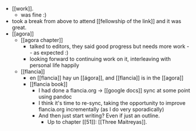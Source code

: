 - [[work]].
  - was fine :)
- took a break from above to attend [[fellowship of the link]] and it was great.
- [[agora]]
  - [[agora chapter]]
    - talked to editors, they said good progress but needs more work -- as expected :)
    - looking forward to continuing work on it, interleaving with personal life happily
  - [[flancia]]
    - en [[flancia]] hay un [[ágora]], and [[flancia]] is in the [[agora]]
    - [[flancia book]]
      - I had done a flancia.org -> [[google docs]] sync at some point using pandoc
      - I think it's time to re-sync, taking the opportunity to improve flancia.org incrementally (as I do very sporadically)
      - And then just start writing? Even if just an outline.
        - Up to chapter [[51]]: [[Three Maitreyas]].
